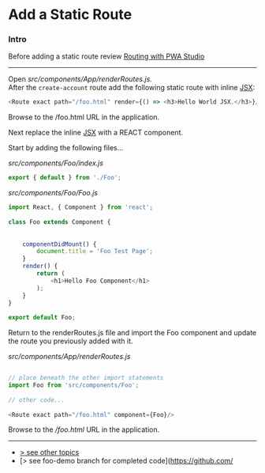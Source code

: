 # Add a Static Route
### Intro
Before adding a static route review [Routing with PWA Studio](./add-a-static-route/routing-with-pwa-studio.md)

---

Open _src/components/App/renderRoutes.js_.    
After the `create-account` route add the following static route with inline [JSX]:

```javascript
<Route exact path="/foo.html" render={() => <h3>Hello World JSX.</h3>}/>
```

Browse to the /foo.html URL in the application.

Next replace the inline [JSX] with a REACT component.

Start by adding the following files...

_src/components/Foo/index.js_
```javascript
export { default } from './Foo';
```

_src/components/Foo/Foo.js_
```javascript
import React, { Component } from 'react';
 
class Foo extends Component {
 
 
    componentDidMount() {
        document.title = 'Foo Test Page';
    }
    render() {
        return (
            <h1>Hello Foo Component</h1>
        );
    }
}
 
export default Foo;
```

Return to the renderRoutes.js file and import the Foo component and update the route you previously added with it.

_src/components/App/renderRoutes.js_
```javascript

// place beneath the other import statements
import Foo from 'src/components/Foo';
 
// other code...
 
<Route exact path="/foo.html" component={Foo}/>
```

Browse to the _/foo.html_ URL in the application. 

---
- [> see other topics](../../README.md#Topics)
- [> see foo-demo branch for completed code](https://github.com/

[JSX]: https://reactjs.org/docs/introducing-jsx.html
[Link]: https://knowbody.github.io/react-router-docs/api/Link.html